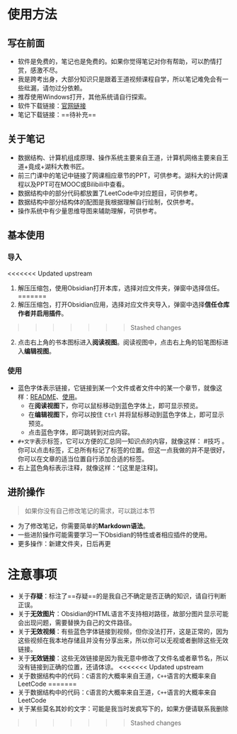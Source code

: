 # 使用方法

## 写在前面

- 软件是免费的，笔记也是免费的。如果你觉得笔记对你有帮助，可以酌情打赏，感激不尽。
- 我是跨考出身，大部分知识只是跟着王道视频课程自学，所以笔记难免会有一些纰漏，请勿过分依赖。
- 推荐使用Windows打开，其他系统请自行探索。
- 软件下载链接：[官网链接](https://obsidian.md/download)
- 笔记下载链接：==待补充==

## 关于笔记

- 数据结构、计算机组成原理、操作系统主要来自王道，计算机网络主要来自王道+竟成+湖科大教书匠。
- 前三门课中的笔记中链接了网课相应章节的PPT，可供参考。湖科大的计网课程以及PPT可在MOOC或Bilibili中查看。
- 数据结构中的部分代码都放置了LeetCode中对应题目，可供参考。
- 数据结构中部分结构体的配图是我根据理解自行绘制，仅供参考。
- 操作系统中有少量思维导图来辅助理解，可供参考。

## 基本使用

### 导入

<<<<<<< Updated upstream
1. 解压压缩包，使用Obsidian打开本库，选择对应文件夹，弹窗中选择信任。
=======
1. 解压压缩包，打开Obsidian应用，选择对应文件夹导入，弹窗中选择**信任仓库作者并启用插件**。
>>>>>>> Stashed changes
2. 点击右上角的书本图标进入**阅读视图**。阅读视图中，点击右上角的铅笔图标进入**编辑视图**。

### 使用

- 蓝色字体表示链接，它链接到某一个文件或者文件中的某一个章节，就像这样：[README](README.md)、[使用](README.md#使用)。
	- 在**阅读视图**下，你可以鼠标移动到蓝色字体上，即可显示预览。
	- 在**编辑视图**下，你可以按住 `Ctrl` 并将鼠标移动到蓝色字体上，即可显示预览。
	- 点击蓝色字体，即可跳转到对应内容。
- `#+文字`表示标签，它可以方便的汇总同一知识点的内容，就像这样： #技巧 。你可以点击标签，汇总所有标记了标签的位置。但这一点我做的并不是很好，你可以在文章的适当位置自行添加合适的标签。
- 右上蓝色角标表示注释，就像这样：^[这里是注释]。

## 进阶操作

> 如果你没有自己修改笔记的需求，可以跳过本节

- 为了修改笔记，你需要简单的**Markdown语法**。
- 一些进阶操作可能需要学习一下Obsidian的特性或者相应插件的使用。
- 更多操作：新建文件夹，日后再更

# 注意事项

* 关于**存疑**：标注了==存疑==的是我自己不确定是否正确的知识，请自行判断正误。
* 关于**无效图片**：Obsidian的HTML语言不支持相对路径，故部分图片显示可能会出现问题，需要替换为自己的文件路径。
* 关于**无效视频**：有些蓝色字体链接到视频，但你没法打开，这是正常的，因为这些视频在我本地存储且并没有分享出来，所以你可以无视或者删除这些无效链接。
* 关于**无效链接**：这些无效链接是因为我无意中修改了文件名或者章节名，所以没有链接到正确的位置，还请体谅。
<<<<<<< Updated upstream
* 关于数据结构中的代码：`C`语言的大概率来自王道，`C++`语言的大概率来自LeetCode
=======
* 关于数据结构中的代码：`C`语言的大概率来自王道，`C++`语言的大概率来自LeetCode
* 关于某些莫名其妙的文字：可能是我当时发疯写下的，如果方便请联系我删除
>>>>>>> Stashed changes
